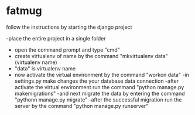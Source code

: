 # fatmug
follow the instructions by starting the django project

  -place the entire project in a single folder

  - open the command prompt and type "cmd"
  - create virtualenv of name  by the command "mkvirtualenv data"(virtualenv name)
  - "data" is virtualenv name
  - now activate the virtual environment by the command "workon data"
  -in settings.py make changes the your database data connection
  -after activate the virtual environment run the command "python manage.py makemigrations"
  -and next migrate the data by entering the command "pythonn manage.py migrate"
  -after the successful migration run the server by the command "python manage.py runserver"
  
  
  

